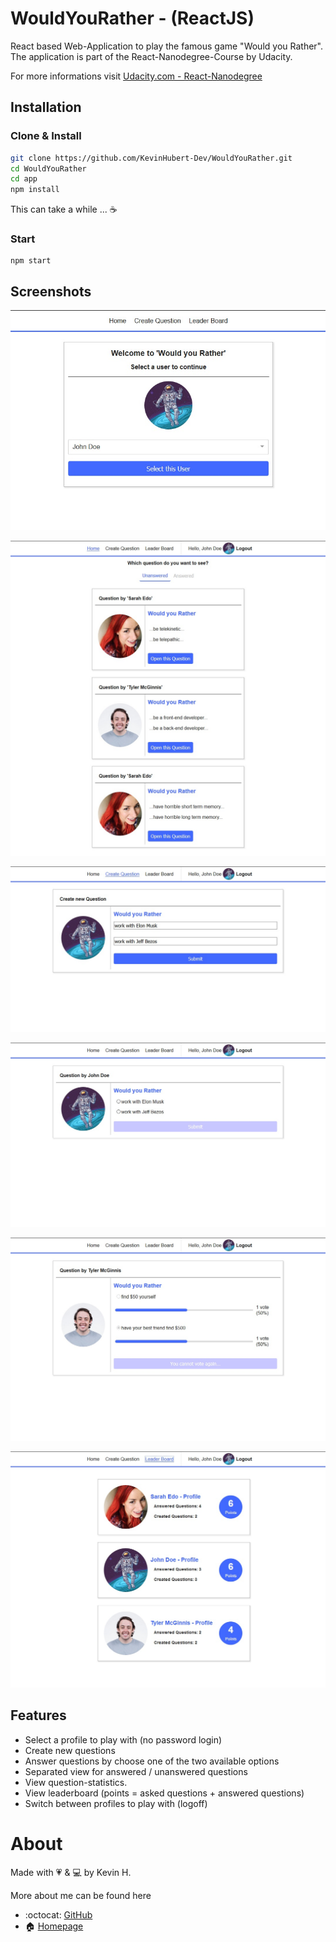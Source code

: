 # WouldYouRather - (ReactJS)

React based Web-Application to play the famous game "Would you Rather". 
The application is part of the React-Nanodegree-Course by Udacity.

For more informations visit [Udacity.com - React-Nanodegree](https://de.udacity.com/course/react-nanodegree--nd019)

## Installation

### Clone & Install
``` bash
git clone https://github.com/KevinHubert-Dev/WouldYouRather.git
cd WouldYouRather
cd app
npm install
```
This can take a while ... ☕️

### Start
```
npm start
```

## Screenshots

![Login](/screenshots/1.jpg?raw=true)

![Overview](/screenshots/2.jpg?raw=true)

![CreateQuestion](/screenshots/3.jpg?raw=true)

![Question](/screenshots/4.jpg?raw=true)

![QuestionStats](/screenshots/5.jpg?raw=true)

![Leaderboard](/screenshots/6.jpg?raw=true)

## Features
- Select a profile to play with (no password login)
- Create new questions
- Answer questions by choose one of the two available options
- Separated view for answered / unanswered questions
- View question-statistics.
- View leaderboard (points = asked questions + answered questions)
- Switch between profiles to play with (logoff)


# About

Made with 💗 & 💻 by Kevin H.

More about me can be found here
- :octocat: [GitHub](https://github.com/KevinHubert-Dev) 
- 🏠 [Homepage](http://Kevin-Hubert.de/)